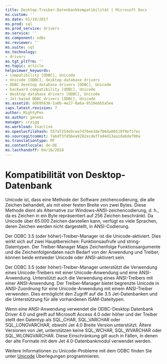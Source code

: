 ```yaml
---
title: Desktop-Treiber-Datenbankkompatibilität | Microsoft Docs
ms.custom: ''
ms.date: 01/19/2017
ms.prod: sql
ms.prod_service: drivers
ms.service: ''
ms.component: odbc
ms.reviewer: ''
ms.suite: sql
ms.technology:
- drivers
ms.tgt_pltfrm: ''
ms.topic: article
helpviewer_keywords:
- compatibility [ODBC], Unicode
- Unicode [ODBC], desktop database drivers
- ODBC desktop database drivers [ODBC], Unicode
- backward compatibility [ODBC], Unicode
- desktop database drivers [ODBC], Unicode
- Jet-based ODBC drivers [ODBC], Unicode
ms.assetid: dd695638-1a0b-4e27-8a6a-9510ebb5a5ee
caps.latest.revision: 7
author: MightyPen
ms.author: genemi
manager: craigg
ms.workload: Inactive
ms.openlocfilehash: 557a7254e9cea7476ee3de706da86519f9ef1fec
ms.sourcegitcommit: 7a6df3fd5bea9282ecdeffa94d13ea1da6def80a
ms.translationtype: MT
ms.contentlocale: de-DE
ms.lasthandoff: 04/16/2018
---
```

# <a name="desktop-database-driver-compatibility"></a>Kompatibilität von Desktop-Datenbank
Unicode ist, dass eine Methode der Software zeichencodierung, die alle Zeichen behandelt, als mit einer festen Breite von zwei Bytes. Diese Methode dient als Alternative zur Windows-ANSI-zeichencodierung, d. h., da es Zeichen in ein Byte repräsentiert auf 256 Zeichen beschränkt. Da Unicode über 65.000 Zeichen darstellen kann, verfügt es viele Sprachen, deren Zeichen werden nicht dargestellt, in ANSI-Codierung.  
  
 Der ODBC 3.5 (oder höher)-Treiber-Manager ist die Unicode-aktiviert. Dies wirkt sich auf zwei Hauptbereichen: Funktionsaufrufe und string-Datentypen. Der Treiber-Manager Maps Zeichenfolge Funktionsargumente und die Zeichenfolgendaten nach Bedarf von der Anwendung und Treiber, können beide entweder Unicode oder ANSI-aktiviert sein.  
  
 Der ODBC 3.5 (oder höher)-Treiber-Manager unterstützt die Verwendung eines Unicode-Treibers mit einer Unicode-Anwendung und eine ANSI-Anwendung. Unterstützt auch die Verwendung eines ANSI-Treibers mit einer ANSI-Anwendung. Der Treiber-Manager bietet begrenzte Unicode in ANSI-Zuordnung für eine Unicode-Anwendung mit einem ANSI-Treiber verwenden. Dies ermöglicht den Zugriff auf die 3.5 Jet-Datenbanken und die Unterstützung für alle vorhandenen ISAM-Dateitypen.  
  
 Wenn eine ANSI-Anwendung verwendet die ODBC-Desktop Datenbank Driver 4.0 und greift auf Microsoft Access 4.0 oder höher und der Treiber stellt den Datentyp als SQL_CHAR, SQL_VARCHAR oder SQL_LONGVARCHAR, obwohl Jet 4.0 Breite Version unterstützt. Ältere Versionen von Jet, unterstützen keine SQL_WCHAR, SQL_WVARCHAR oder SQL_WLONGVARCHAR. Diese Einschränkung gilt auch in Fällen, in denen der alte Formate mit dem Jet 4.0-Datenbankmodul verwendet werden.  
  
 Weitere Informationen zu Unicode-Probleme mit dem ODBC finden Sie unter [Unicode](../../odbc/reference/develop-app/unicode.md) Überlegungen programmieren.
